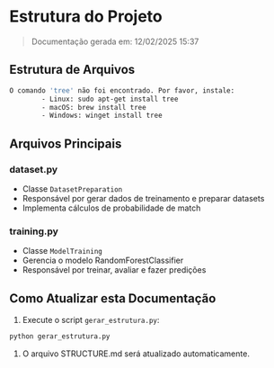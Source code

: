 # Estrutura do Projeto

> Documentação gerada em: 12/02/2025 15:37

## Estrutura de Arquivos

```bash
O comando 'tree' não foi encontrado. Por favor, instale:
        - Linux: sudo apt-get install tree
        - macOS: brew install tree
        - Windows: winget install tree
```

## Arquivos Principais

### dataset.py

- Classe `DatasetPreparation`
- Responsável por gerar dados de treinamento e preparar datasets
- Implementa cálculos de probabilidade de match

### training.py

- Classe `ModelTraining`
- Gerencia o modelo RandomForestClassifier
- Responsável por treinar, avaliar e fazer predições

## Como Atualizar esta Documentação

1. Execute o script `gerar_estrutura.py`:

```bash
python gerar_estrutura.py
```

1. O arquivo STRUCTURE.md será atualizado automaticamente.